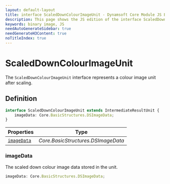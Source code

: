 ```yaml
---
layout: default-layout
title: interface ScaledDownColourImageUnit - Dynamsoft Core Module JS Edition API Reference
description: This page shows the JS edition of the interface ScaledDownColourImageUnit in Dynamsoft Core Module.
keywords: binary image, JS
needAutoGenerateSidebar: true
needGenerateH3Content: true
noTitleIndex: true
---
```


# ScaledDownColourImageUnit

The `ScaledDownColourImageUnit` interface represents a colour image unit after scaling.

## Definition

```typescript
interface ScaledDownColourImageUnit extends IntermediateResultUnit {
    imageData: Core.BasicStructures.DSImageData;
} 
```

| Properties               | Type |
|----------------------|-------------|
| [`imageData`](#imagedata) | *Core.BasicStructures.DSImageData* |

### imageData

The scaled down colour image data stored in the unit.

```typescript
imageData: Core.BasicStructures.DSImageData;
```